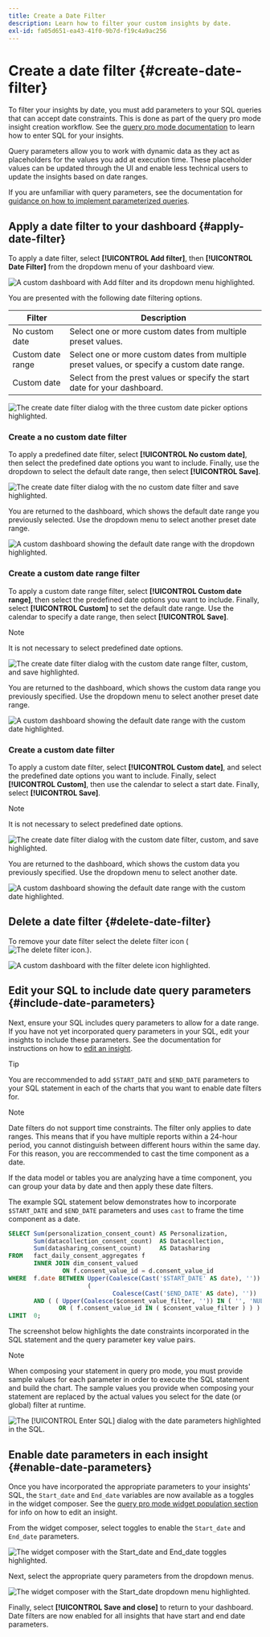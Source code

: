 ```yaml
---
title: Create a Date Filter
description: Learn how to filter your custom insights by date.
exl-id: fa05d651-ea43-41f0-9b7d-f19c4a9ac256
---
```

# Create a date filter {#create-date-filter}

To filter your insights by date, you must add parameters to your SQL queries that can accept date constraints. This is done as part of the query pro mode insight creation workflow. See the [query pro mode documentation](#query-pro-mode) to learn how to enter SQL for your insights.

Query parameters allow you to work with dynamic data as they act as placeholders for the values you add at execution time. These placeholder values can be updated through the UI and enable less technical users to update the insights based on date ranges.   

If you are unfamiliar with query parameters, see the documentation for [guidance on how to implement parameterized queries](../../../../query-service/ui/parameterized-queries.md).

## Apply a date filter to your dashboard {#apply-date-filter}

To apply a date filter, select **[!UICONTROL Add filter]**, then **[!UICONTROL Date Filter]** from the dropdown menu of your dashboard view. 

![A custom dashboard with Add filter and its dropdown menu highlighted.](../../../images/query-pro-mode/add-filter.png)

You are presented with the following date filtering options.

| Filter | Description |
| --- | --- |
| No custom date | Select one or more custom dates from multiple preset values. |
| Custom date range | Select one or more custom dates from multiple preset values, or specify a custom date range. |
| Custom date | Select from the prest values or specify the start date for your dashboard.|

![The create date filter dialog with the three custom date picker options highlighted.](../../../images/query-pro-mode/create-date-filter.png)

### Create a no custom date filter

To apply a predefined date filter, select **[!UICONTROL No custom date]**, then select the predefined date options you want to include. Finally, use the dropdown to select the default date range, then select **[!UICONTROL Save]**.

![The create date filter dialog with the no custom date filter and save highlighted.](../../../images/query-pro-mode/no-custom-date-filter.png)

You are returned to the dashboard, which shows the default date range you previously selected. Use the dropdown menu to select another preset date range.

![A custom dashboard showing the default date range with the dropdown highlighted.](../../../images/query-pro-mode/no-custom-date-filter-results.png)

### Create a custom date range filter

To apply a custom date range filter, select **[!UICONTROL Custom date range]**, then select the predefined date options you want to include. Finally, select **[!UICONTROL Custom]** to set the default date range. Use the calendar to specify a date range, then select **[!UICONTROL Save]**.

>[!NOTE]
>
>It is not necessary to select predefined date options.

![The create date filter dialog with the custom date range filter, custom, and save highlighted.](../../../images/query-pro-mode/custom-date-range-filter.png)

You are returned to the dashboard, which shows the custom data range you previously specified. Use the dropdown menu to select another preset date range.

![A custom dashboard showing the default date range with the custom date highlighted.](../../../images/query-pro-mode/custom-date-range-filter-results.png)

### Create a custom date filter

To apply a custom date filter, select **[!UICONTROL Custom date]**, and select the predefined date options you want to include. Finally, select **[!UICONTROL Custom]**, then use the calendar to select a start date. Finally, select **[!UICONTROL Save]**.

>[!NOTE]
>
>It is not necessary to select predefined date options.

![The create date filter dialog with the custom date filter, custom, and save highlighted.](../../../images/query-pro-mode/custom-date-filter.png)

You are returned to the dashboard, which shows the custom data you previously specified. Use the dropdown menu to select another date.

![A custom dashboard showing the default date range with the custom date highlighted.](../../../images/query-pro-mode/custom-date-filter-results.png)

## Delete a date filter {#delete-date-filter}

To remove your date filter select the delete filter icon (![The delete filter icon.](/help/images/icons/filter-delete.png)). 

![A custom dashboard with the filter delete icon highlighted.](../../../images/query-pro-mode/delete-date-filter.png)

## Edit your SQL to include date query parameters {#include-date-parameters} 

Next, ensure your SQL includes query parameters to allow for a date range. If you have not yet incorporated query parameters in your SQL, edit your insights to include these parameters. See the documentation for instructions on how to [edit an insight](../overview.md#edit).

>[!TIP]
>
>You are reccommended to add `$START_DATE` and `$END_DATE` parameters to your SQL statement in each of the charts that you want to enable date filters for.

>[!NOTE]
>
>Date filters do not support time constraints. The filter only applies to date ranges. This means that if you have multiple reports within a 24-hour period, you cannot distinguish between different hours within the same day. For this reason, you are reccommended to cast the time component as a date. 

If the data model or tables you are analyzing have a time component, you can group your data by date and then apply these date filters.

The example SQL statement below demonstrates how to incorporate `$START_DATE` and `$END_DATE` parameters and uses `cast` to frame the time component as a date.

```sql
SELECT Sum(personalization_consent_count) AS Personalization,
       Sum(datacollection_consent_count)  AS Datacollection,
       Sum(datasharing_consent_count)     AS Datasharing
FROM   fact_daily_consent_aggregates f
       INNER JOIN dim_consent_valued
               ON f.consent_value_id = d.consent_value_id
WHERE  f.date BETWEEN Upper(Coalesce(Cast('$START_DATE' AS date), '')) AND Upper
                      (
                             Coalesce(Cast('$END_DATE' AS date), ''))
       AND ( ( Upper(Coalesce($consent_value_filter, '')) IN ( '', 'NULL' ) )
              OR ( f.consent_value_id IN ( $consent_value_filter ) ) )
LIMIT  0; 
```

The screenshot below highlights the date constraints incorporated in the SQL statement and the query parameter key value pairs.

>[!NOTE]
>
>When composing your statement in query pro mode, you must provide sample values for each parameter in order to execute the SQL statement and build the chart. The sample values you provide when composing your statement are replaced by the actual values you select for the date (or global) filter at runtime.

![The [!UICONTROL Enter SQL] dialog with the date parameters highlighted in the SQL.](../../../images/sql-insights/sql-date-parameters.png)

## Enable date parameters in each insight {#enable-date-parameters}

Once you have incorporated the appropriate parameters to your insights' SQL, the `Start_date` and `End_date` variables are now available as a toggles in the widget composer. See the [query pro mode widget population section](#populate-widget) for info on how to edit an insight. 

From the widget composer, select toggles to enable the `Start_date` and `End_date` parameters.

![The widget composer with the Start_date and End_date toggles highlighted.](../../../images/sql-insights/widget-composer-date-filter-toggles.png)

Next, select the appropriate query parameters from the dropdown menus.

![The widget composer with the Start_date dropdown menu highlighted.](../../../images/sql-insights/widget-composer-date-filter-dropdown.png)

Finally, select **[!UICONTROL Save and close]** to return to your dashboard. Date filters are now enabled for all insights that have start and end date parameters.
